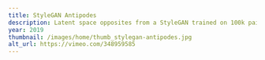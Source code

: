 ```yaml
---
title: StyleGAN Antipodes
description: Latent space opposites from a StyleGAN trained on 100k paintings from WikiArt
year: 2019
thumbnail: /images/home/thumb_stylegan-antipodes.jpg
alt_url: https://vimeo.com/348959585
---
```

